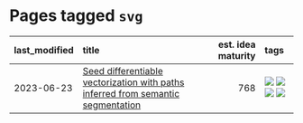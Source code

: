 # Pages tagged `svg`

|last_modified|title|est. idea maturity|tags
|:---|:---|---:|:---|
|2023-06-23|[Seed differentiable vectorization with paths inferred from semantic segmentation](../vectorize_anything.md)|768|[![](https://img.shields.io/badge/tag-experimental-d5ffe)](../tags/experimental.md) [![](https://img.shields.io/badge/tag-segmentation-3b815)](../tags/segmentation.md) [![](https://img.shields.io/badge/tag-svg-3b18a)](../tags/svg.md) [![](https://img.shields.io/badge/tag-tooling-496a1)](../tags/tooling.md)|
